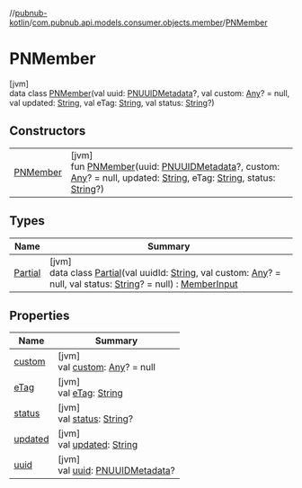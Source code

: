 //[pubnub-kotlin](../../../index.md)/[com.pubnub.api.models.consumer.objects.member](../index.md)/[PNMember](index.md)

# PNMember

[jvm]\
data class [PNMember](index.md)(val uuid: [PNUUIDMetadata](../../com.pubnub.api.models.consumer.objects.uuid/-p-n-u-u-i-d-metadata/index.md)?, val custom: [Any](https://kotlinlang.org/api/latest/jvm/stdlib/kotlin/-any/index.html)? = null, val updated: [String](https://kotlinlang.org/api/latest/jvm/stdlib/kotlin/-string/index.html), val eTag: [String](https://kotlinlang.org/api/latest/jvm/stdlib/kotlin/-string/index.html), val status: [String](https://kotlinlang.org/api/latest/jvm/stdlib/kotlin/-string/index.html)?)

## Constructors

| | |
|---|---|
| [PNMember](-p-n-member.md) | [jvm]<br>fun [PNMember](-p-n-member.md)(uuid: [PNUUIDMetadata](../../com.pubnub.api.models.consumer.objects.uuid/-p-n-u-u-i-d-metadata/index.md)?, custom: [Any](https://kotlinlang.org/api/latest/jvm/stdlib/kotlin/-any/index.html)? = null, updated: [String](https://kotlinlang.org/api/latest/jvm/stdlib/kotlin/-string/index.html), eTag: [String](https://kotlinlang.org/api/latest/jvm/stdlib/kotlin/-string/index.html), status: [String](https://kotlinlang.org/api/latest/jvm/stdlib/kotlin/-string/index.html)?) |

## Types

| Name | Summary |
|---|---|
| [Partial](-partial/index.md) | [jvm]<br>data class [Partial](-partial/index.md)(val uuidId: [String](https://kotlinlang.org/api/latest/jvm/stdlib/kotlin/-string/index.html), val custom: [Any](https://kotlinlang.org/api/latest/jvm/stdlib/kotlin/-any/index.html)? = null, val status: [String](https://kotlinlang.org/api/latest/jvm/stdlib/kotlin/-string/index.html)? = null) : [MemberInput](../-member-input/index.md) |

## Properties

| Name | Summary |
|---|---|
| [custom](custom.md) | [jvm]<br>val [custom](custom.md): [Any](https://kotlinlang.org/api/latest/jvm/stdlib/kotlin/-any/index.html)? = null |
| [eTag](e-tag.md) | [jvm]<br>val [eTag](e-tag.md): [String](https://kotlinlang.org/api/latest/jvm/stdlib/kotlin/-string/index.html) |
| [status](status.md) | [jvm]<br>val [status](status.md): [String](https://kotlinlang.org/api/latest/jvm/stdlib/kotlin/-string/index.html)? |
| [updated](updated.md) | [jvm]<br>val [updated](updated.md): [String](https://kotlinlang.org/api/latest/jvm/stdlib/kotlin/-string/index.html) |
| [uuid](uuid.md) | [jvm]<br>val [uuid](uuid.md): [PNUUIDMetadata](../../com.pubnub.api.models.consumer.objects.uuid/-p-n-u-u-i-d-metadata/index.md)? |
